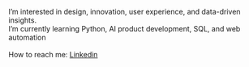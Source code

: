 I’m interested in design, innovation, user experience, and data-driven insights. <br>
I’m currently learning Python, AI product development, SQL, and web automation <br><br>
How to reach me: <a href="https://www.linkedin.com/in/dscosta" target="_blank">Linkedin</a>

<!---
diegosbaz/diegosbaz is a ✨ special ✨ repository because its `README.md` (this file) appears on your GitHub profile.
You can click the Preview link to take a look at your changes.
--->
